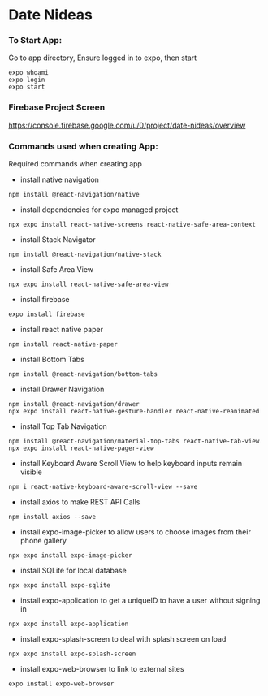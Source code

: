 # Date Nideas

### To Start App:
Go to app directory, Ensure logged in to expo, then start
```
expo whoami
expo login
expo start
```

### Firebase Project Screen
https://console.firebase.google.com/u/0/project/date-nideas/overview

### Commands used when creating App:
Required commands when creating app
- install native navigation
```
npm install @react-navigation/native
```
- install dependencies for expo managed project
```
npx expo install react-native-screens react-native-safe-area-context
```
- install Stack Navigator
```
npm install @react-navigation/native-stack
```
- install Safe Area View
```
npx expo install react-native-safe-area-view
```
- install firebase
```
expo install firebase
```
- install react native paper
```
npm install react-native-paper
```
- install Bottom Tabs
```
npm install @react-navigation/bottom-tabs
```
- install Drawer Navigation
```
npm install @react-navigation/drawer
npx expo install react-native-gesture-handler react-native-reanimated
```
- install Top Tab Navigation
```
npm install @react-navigation/material-top-tabs react-native-tab-view
npx expo install react-native-pager-view
```
- install Keyboard Aware Scroll View to help keyboard inputs remain visible
```
npm i react-native-keyboard-aware-scroll-view --save
```
- install axios to make REST API Calls
```
npm install axios --save
```
- install expo-image-picker to allow users to choose images from their phone gallery
```
npx expo install expo-image-picker
```
- install SQLite for local database
```
npx expo install expo-sqlite
```
- install expo-application to get a uniqueID to have a user without signing in
```
npx expo install expo-application
```
- install expo-splash-screen to deal with splash screen on load
```
npx expo install expo-splash-screen
```
- install expo-web-browser to link to external sites
```
expo install expo-web-browser
```